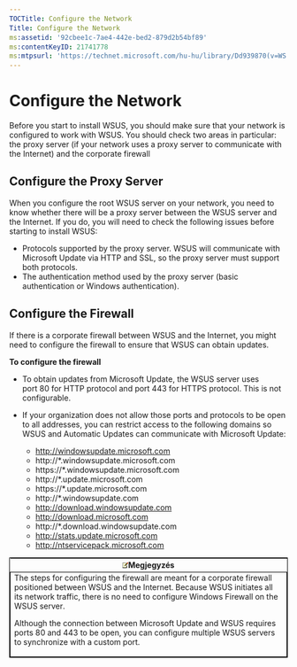 ```yaml
---
TOCTitle: Configure the Network
Title: Configure the Network
ms:assetid: '92cbee1c-7ae4-442e-bed2-879d2b54bf89'
ms:contentKeyID: 21741778
ms:mtpsurl: 'https://technet.microsoft.com/hu-hu/library/Dd939870(v=WS.10)'
---
```


Configure the Network
=====================

Before you start to install WSUS, you should make sure that your network is configured to work with WSUS. You should check two areas in particular: the proxy server (if your network uses a proxy server to communicate with the Internet) and the corporate firewall

Configure the Proxy Server
--------------------------

When you configure the root WSUS server on your network, you need to know whether there will be a proxy server between the WSUS server and the Internet. If you do, you will need to check the following issues before starting to install WSUS:

-   Protocols supported by the proxy server. WSUS will communicate with Microsoft Update via HTTP and SSL, so the proxy server must support both protocols.
-   The authentication method used by the proxy server (basic authentication or Windows authentication).

Configure the Firewall
----------------------

If there is a corporate firewall between WSUS and the Internet, you might need to configure the firewall to ensure that WSUS can obtain updates.

**To configure the firewall**
-   To obtain updates from Microsoft Update, the WSUS server uses port 80 for HTTP protocol and port 443 for HTTPS protocol. This is not configurable.

-   If your organization does not allow those ports and protocols to be open to all addresses, you can restrict access to the following domains so WSUS and Automatic Updates can communicate with Microsoft Update:

    -   http://windowsupdate.microsoft.com
    -   http://\*.windowsupdate.microsoft.com
    -   https://\*.windowsupdate.microsoft.com
    -   http://\*.update.microsoft.com
    -   https://\*.update.microsoft.com
    -   http://\*.windowsupdate.com
    -   http://download.windowsupdate.com
    -   http://download.microsoft.com
    -   http://\*.download.windowsupdate.com
    -   http://stats.update.microsoft.com
    -   http://ntservicepack.microsoft.com

 
<table style="border:1px solid black;">
<colgroup>
<col width="100%" />
</colgroup>
<thead>
<tr class="header">
<th><img src="images/Dd939870.note(WS.10).gif" />Megjegyzés</th>
</tr>
</thead>
<tbody>
<tr class="odd">
<td style="border:1px solid black;">The steps for configuring the firewall are meant for a corporate firewall positioned between WSUS and the Internet. Because WSUS initiates all its network traffic, there is no need to configure Windows Firewall on the WSUS server.

Although the connection between Microsoft Update and WSUS requires ports 80 and 443 to be open, you can configure multiple WSUS servers to synchronize with a custom port.
</td>
</tr>
</tbody>
</table>
